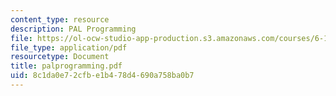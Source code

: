 ```yaml
---
content_type: resource
description: PAL Programming
file: https://ol-ocw-studio-app-production.s3.amazonaws.com/courses/6-111-introductory-digital-systems-laboratory-fall-2002/8c1da0e72cfbe1b478d4690a758ba0b7_palprogramming.pdf
file_type: application/pdf
resourcetype: Document
title: palprogramming.pdf
uid: 8c1da0e7-2cfb-e1b4-78d4-690a758ba0b7
---
```

